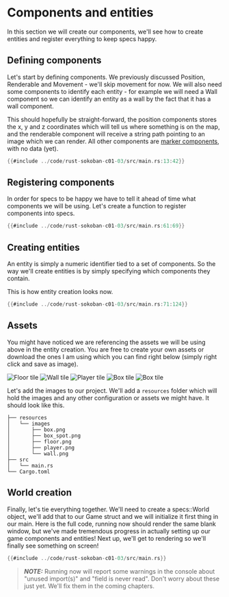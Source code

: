 # Components and entities
In this section we will create our components, we'll see how to create entities and register everything to keep specs happy.

## Defining components
Let's start by defining components. We previously discussed Position, Renderable and Movement - we'll skip movement for now. We will also need some components to identify each entity - for example we will need a Wall component so we can identify an entity as a wall by the fact that it has a wall component.

This should hopefully be straight-forward, the position components stores the x, y and z coordinates which will tell us where something is on the map, and the renderable component will receive a string path pointing to an image which we can render. All other components are [marker components](https://specs.amethyst.rs/docs/tutorials/11_advanced_component.html?highlight=marker#marker-components), with no data (yet).


```rust
{{#include ../code/rust-sokoban-c01-03/src/main.rs:13:42}}
```

## Registering components
In order for specs to be happy we have to tell it ahead of time what components we will be using. Let's create a function to register components into specs.

```rust
{{#include ../code/rust-sokoban-c01-03/src/main.rs:61:69}}
```

## Creating entities
An entity is simply a numeric identifier tied to a set of components. So the way we'll create entities is by simply specifying which components they contain.

This is how entity creation looks now.

```rust
{{#include ../code/rust-sokoban-c01-03/src/main.rs:71:124}}
```

## Assets

You might have noticed we are referencing the assets we will be using above in the entity creation. You are free to create your own assets or download the ones I am using which you can find right below (simply right click and save as image).

![Floor tile](./images/floor.png)
![Wall tile](./images/wall.png)
![Player tile](./images/player.png)
![Box tile](./images/box.png)
![Box tile](./images/box_spot.png)

Let's add the images to our project. We'll add a `resources` folder which will hold the images and any other configuration or assets we might have. It should look like this.

```
├── resources
│   └── images
│       ├── box.png
│       ├── box_spot.png
│       ├── floor.png
│       ├── player.png
│       └── wall.png
├── src
│   └── main.rs
└── Cargo.toml
```

## World creation
Finally, let's tie everything together. We'll need to create a specs::World object, we'll add that to our Game struct and we will initialize it first thing in our main. Here is the full code, running now should render the same blank window, but we've made tremendous progress in actually setting up our game components and entities! Next up, we'll get to rendering so we'll finally see something on screen!

```rust
{{#include ../code/rust-sokoban-c01-03/src/main.rs}}
```

> **_NOTE:_** Running now will report some warnings in the console about "unused import(s)" and "field is never read". Don't worry about these just yet. We'll fix them in the coming chapters.

